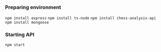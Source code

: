 ### Preparing environment
`npm install express`
`npm install ts-node`
`npm install chess-analysis-api`
`npm install mongoose`


### Starting API
`npm start`